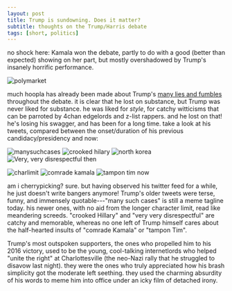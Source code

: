 ```yaml
---
layout: post
title: Trump is sundowning. Does it matter?
subtitle: thoughts on the Trump/Harris debate
tags: [short, politics]
---
```

no shock here: Kamala won the debate, partly to do with a good (better than expected) showing on her part, but mostly overshadowed by Trump's insanely horrific performance.

![polymarket](https://atxwang.github.io/assets/img/polymarket.png)

much hoopla has already been made about Trump's [many lies and fumbles](https://www.npr.org/2024/09/11/g-s1-21932/fact-check-trump-harris-presidential-debate-2024) throughout the debate. it is clear that he lost on substance, but Trump was never liked for substance. he was liked for *style*, for catchy witticisms that can be parroted by 4chan edgelords and z-list rappers. and he lost on that! he's losing his swagger, and has been for a long time. take a look at his tweets, compared between the onset/duration of his previous candidacy/presidency and now:

![manysuchcases](https://atxwang.github.io/assets/img/manysuchcases.png)
![crooked hilary](https://atxwang.github.io/assets/img/crookedh.png)
![north korea](https://atxwang.github.io/assets/img/northkorea.png)
![Very, very disrespectful](https://atxwang.github.io/assets/img/nipplesprotruding.png)
then

![charlimit](https://atxwang.github.io/assets/img/charlimit.png)
![comrade kamala](https://atxwang.github.io/assets/img/comradek.png)
![tampon tim](https://atxwang.github.io/assets/img/tampont.png)
now

am i cherrypicking? sure. but having observed his twitter feed for a while, he just doesn't write bangers anymore! Trump's older tweets were terse, funny, and immensely quotable---"many such cases" is still a meme tagline today. his newer ones, with no aid from the longer character limit, read like meandering screeds. "crooked Hillary" and "very very disrespectful" are catchy and memorable, whereas no one left of Trump himself cares about the half-hearted insults of "comrade Kamala" or "tampon Tim". 

Trump's most outspoken supporters, the ones who propelled him to his 2016 victory, used to be the young, cool-talking internetlords who helped "unite the right" at Charlottesville (the neo-Nazi rally that he struggled to disavow last night). they were the ones who truly appreciated how his brash simplicity got the moderate left seething. they used the charming absurdity of his words to meme him into office under an icky film of detached irony. 
<!--stackedit_data:
eyJoaXN0b3J5IjpbLTU0NDM1NDU5OSwtMjU4OTcxODA2LC02ND
AxMDU5ODUsMjU5NjQ2ODcxLDE1NjAwMDI2OTcsMTQ2NDY2NDEy
MywtODYwMjUzMDM4XX0=
-->